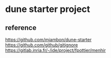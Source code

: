 # dune starter project

## reference
https://github.com/mjambon/dune-starter
https://github.com/github/gitignore
https://gitlab.inria.fr/-/ide/project/fpottier/menhir